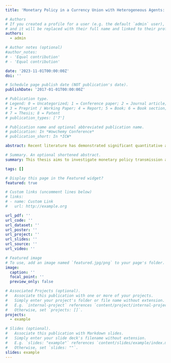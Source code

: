 ```yaml
---
title: 'Monetary Policy in a Currency Union with Heterogeneous Agents: Insights from a TE-TANK model'

# Authors
# If you created a profile for a user (e.g. the default `admin` user), write the username (folder name) here
# and it will be replaced with their full name and linked to their profile.
authors:
  - admin

# Author notes (optional)
#author_notes:
# - 'Equal contribution' 
# - 'Equal contribution'

date: '2023-11-01T00:00:00Z'
doi: ''

# Schedule page publish date (NOT publication's date).
publishDate: '2017-01-01T00:00:00Z'

# Publication type.
# Legend: 0 = Uncategorized; 1 = Conference paper; 2 = Journal article;
# 3 = Preprint / Working Paper; 4 = Report; 5 = Book; 6 = Book section;
# 7 = Thesis; 8 = Patent
# publication_types: ['7']

# Publication name and optional abbreviated publication name.
# publication: In *Wowchemy Conference*
# publication_short: In *ICW*

abstract: Recent literature has demonstrated significant quantitative and qualitative changes in the predictions of New Keynesian models when the representative agent framework is abandoned and heterogeneity across agents is taken into account. This thesis aims to investigate monetary policy transmission and optimal monetary policy in a currency union with heterogeneous agent. To this end, I utilize a two-economy TANK model to study the impact of cross- and within-country heterogeneity on the conduct of monetary policy. The two closed economies share a common currency and differ only in the fraction of Keynesian and Ricardian consumers. To strengthen the empirical underpinnings of the model, household balance sheet data from the Household Finance and Consumption Survey of the ECB is used for the calibration of the model.

# Summary. An optional shortened abstract.
summary: This thesis aims to investigate monetary policy transmission and optimal monetary policy in a currency union with heterogeneous agent. To this end, I utilize a two-economy TANK model to study the impact of cross- and within-country heterogeneity on the conduct of monetary policy.

tags: []

# Display this page in the Featured widget?
featured: true

# Custom links (uncomment lines below)
# links:
# - name: Custom Link
#   url: http://example.org

url_pdf: ''
url_code: ''
url_dataset: ''
url_poster: ''
url_project: ''
url_slides: ''
url_source: ''
url_video: ''

# Featured image
# To use, add an image named `featured.jpg/png` to your page's folder.
image:
  caption: ''
  focal_point: ''
  preview_only: false

# Associated Projects (optional).
#   Associate this publication with one or more of your projects.
#   Simply enter your project's folder or file name without extension.
#   E.g. `internal-project` references `content/project/internal-project/index.md`.
#   Otherwise, set `projects: []`.
projects:
  - example

# Slides (optional).
#   Associate this publication with Markdown slides.
#   Simply enter your slide deck's filename without extension.
#   E.g. `slides: "example"` references `content/slides/example/index.md`.
#   Otherwise, set `slides: ""`.
slides: example
---
```

